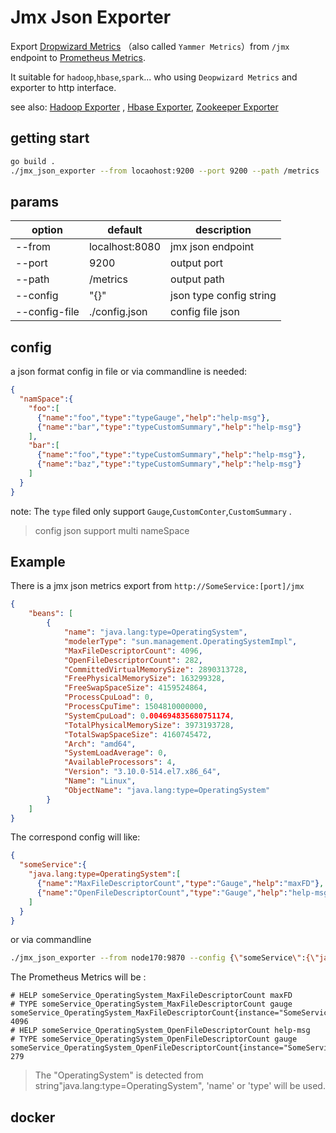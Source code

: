 # Jmx Json Exporter

Export [Dropwizard Metrics](https://github.com/dropwizard/metrics)
（also called `Yammer Metrics`）from `/jmx` endpoint to [Prometheus Metrics](https://github.com/prometheus).

It suitable for `hadoop`,`hbase`,`spark`... who using `Deopwizard Metrics` and exporter to http interface.

see also: [Hadoop Exporter](/hadoop_exporter) , [Hbase Exporter](/hbase_exporter), [Zookeeper Exporter](/zookeeper_exporter)

## getting start

```bash
go build .
./jmx_json_exporter --from locaohost:9200 --port 9200 --path /metrics
```

## params

|option|default|description|
|---|---|---|
|--from|localhost:8080|jmx json endpoint|
|--port|9200|output port|
|--path|/metrics|output path|
|--config|"{}"|json type  config string|
|--config-file|./config.json|config file json|

## config

a json format config in file or via commandline is needed:
```json
{
  "namSpace":{
    "foo":[
      {"name":"foo","type":"typeGauge","help":"help-msg"},
      {"name":"bar","type":"typeCustomSummary","help":"help-msg"}
    ],
    "bar":[
      {"name":"foo","type":"typeCustomSummary","help":"help-msg"},
      {"name":"baz","type":"typeCustomSummary","help":"help-msg"}
    ]
  }  
}
```

note: The `type` filed only support `Gauge`,`CustomConter`,`CustomSummary` .

> config json support multi nameSpace

## Example
 
There is a jmx json metrics export from `http://SomeService:[port]/jmx`
```json
{
    "beans": [
        {
            "name": "java.lang:type=OperatingSystem",
            "modelerType": "sun.management.OperatingSystemImpl",
            "MaxFileDescriptorCount": 4096,
            "OpenFileDescriptorCount": 282,
            "CommittedVirtualMemorySize": 2890313728,
            "FreePhysicalMemorySize": 163299328,
            "FreeSwapSpaceSize": 4159524864,
            "ProcessCpuLoad": 0,
            "ProcessCpuTime": 1504810000000,
            "SystemCpuLoad": 0.004694835680751174,
            "TotalPhysicalMemorySize": 3973193728,
            "TotalSwapSpaceSize": 4160745472,
            "Arch": "amd64",
            "SystemLoadAverage": 0,
            "AvailableProcessors": 4,
            "Version": "3.10.0-514.el7.x86_64",
            "Name": "Linux",
            "ObjectName": "java.lang:type=OperatingSystem"
        }
    ]
}
```

The correspond config will like:

```json
{
  "someService":{
    "java.lang:type=OperatingSystem":[
      {"name":"MaxFileDescriptorCount","type":"Gauge","help":"maxFD"},
      {"name":"OpenFileDescriptorCount","type":"Gauge","help":"help-msg"}
    ]
  }
}
```

or via commandline

```bash
./jmx_json_exporter --from node170:9870 --config {\"someService\":{\"java.lang:type=OperatingSystem\":[{\"name\":\"MaxFileDescriptorCount\",\"type\":\"Gauge\",\"help\":\"maxFD\"},{\"name\":\"OpenFileDescriptorCount\",\"type\":\"Gauge\",\"help\":\"help-msg\"}]}}
```

The Prometheus Metrics will be :

```text
# HELP someService_OperatingSystem_MaxFileDescriptorCount maxFD
# TYPE someService_OperatingSystem_MaxFileDescriptorCount gauge
someService_OperatingSystem_MaxFileDescriptorCount{instance="SomeService"} 4096
# HELP someService_OperatingSystem_OpenFileDescriptorCount help-msg
# TYPE someService_OperatingSystem_OpenFileDescriptorCount gauge
someService_OperatingSystem_OpenFileDescriptorCount{instance="SomeService"} 279

```

> The "OperatingSystem" is detected from string"java.lang:type=OperatingSystem", 'name' or 'type' will be used.

## docker